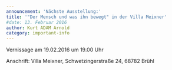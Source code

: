 ```yaml
---
announcement: 'Nächste Ausstellung:'
title: '"Der Mensch und was ihn bewegt" in der Villa Meixner'
#date: 13. Februar 2016
author: Kurt ADAM Arnold
category: important-info
---
```

Vernissage am 19.02.2016 um 19.00 Uhr

Anschrift: Villa Meixner, Schwetzingerstraße 24, 68782 Brühl
